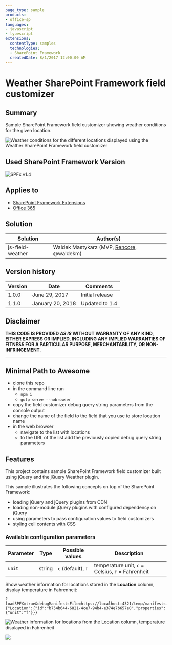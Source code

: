```yaml
---
page_type: sample
products:
- office-sp
languages:
- javascript
- typescript
extensions:
  contentType: samples
  technologies:
  - SharePoint Framework
  createdDate: 8/1/2017 12:00:00 AM
---
```

# Weather SharePoint Framework field customizer

## Summary

Sample SharePoint Framework field customizer showing weather conditions for the given location.

![Weather conditions for the different locations displayed using the Weather SharePoint Framework field customizer](./assets/weather-preview.png)

## Used SharePoint Framework Version

![SPFx v1.4](https://img.shields.io/badge/SPFx-1.4-green.svg)

## Applies to

* [SharePoint Framework Extensions](https://dev.office.com/sharepoint/docs/spfx/extensions/overview-extensions)
* [Office 365](http://dev.office.com/sharepoint/docs/spfx/set-up-your-developer-tenant)

## Solution

Solution|Author(s)
--------|---------
js-field-weather|Waldek Mastykarz (MVP, [Rencore](https://rencore.com), @waldekm)

## Version history

Version|Date|Comments
-------|----|--------
1.0.0|June 29, 2017|Initial release
1.1.0|January 20, 2018|Updated to 1.4

## Disclaimer

**THIS CODE IS PROVIDED *AS IS* WITHOUT WARRANTY OF ANY KIND, EITHER EXPRESS OR IMPLIED, INCLUDING ANY IMPLIED WARRANTIES OF FITNESS FOR A PARTICULAR PURPOSE, MERCHANTABILITY, OR NON-INFRINGEMENT.**

---

## Minimal Path to Awesome

* clone this repo
* in the command line run
  * `npm i`
  * `gulp serve --nobrowser`
* copy the field customizer debug query string parameters from the console output
* change the name of the field to the field that you use to store location name
* in the web browser
  * navigate to the list with locations
  * to the URL of the list add the previously copied debug query string parameters

## Features

This project contains sample SharePoint Framework field customizer built using jQuery and the jQuery Weather plugin.

This sample illustrates the following concepts on top of the SharePoint Framework:

* loading jQuery and jQuery plugins from CDN
* loading non-module jQuery plugins with configured dependency on jQuery
* using parameters to pass configuration values to field customizers
* styling cell contents with CSS

### Available configuration parameters

Parameter | Type | Possible values | Description
----------|------|-----------------|------------
`unit`|string|`c` (default), `f`|temperature unit, `c` = Celsius, `f` = Fahrenheit

Show weather information for locations stored in the **Location** column, display temperature in Fahrenheit:

```text
?loadSPFX=true&debugManifestsFile=https://localhost:4321/temp/manifests.js&fieldCustomizers={"Location":{"id":"b754b644-6821-4ce7-94b4-e374e7b657e0","properties":{"unit":"f"}}}
```

![Weather information for locations from the Location column, temperature displayed in Fahrenheit](./assets/weather-location-f.png)

![](https://pnptelemetry.azurewebsites.net/sp-dev-fx-extensions/samples/js-field-weather)
